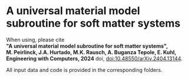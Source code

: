 # A universal material model subroutine for soft matter systems
When using, please cite  
**"A universal material model subroutine for soft matter systems",  
M. Peirlinck, J.A. Hurtado, M.K. Rausch, A. Buganza Tepole, E. Kuhl,
Engineering with Computers, 2024**
doi, [doi:10.48550/arXiv.2404.13144](https://doi.org/10.48550/arXiv.2404.13144).

All input data and code is provided in the corresponding folders.
